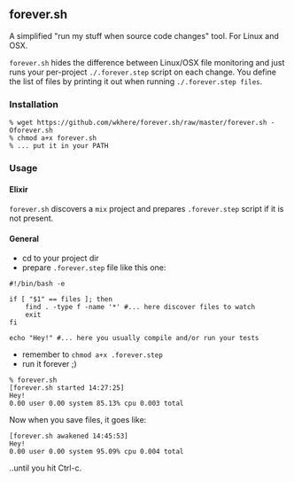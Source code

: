 ## forever.sh

A simplified "run my stuff when source code changes" tool.
For Linux and OSX.

`forever.sh` hides the difference between Linux/OSX file monitoring 
and just runs your per-project `./.forever.step` script on each change.
You define the list of files by printing it out when running `./.forever.step files`.

### Installation
```shell
% wget https://github.com/wkhere/forever.sh/raw/master/forever.sh -Oforever.sh
% chmod a+x forever.sh
% ... put it in your PATH
```

### Usage

#### Elixir

`forever.sh` discovers a `mix` project and prepares `.forever.step` script
if it is not present.

#### General

* cd to your project dir
* prepare `.forever.step` file like this one:
```shell
#!/bin/bash -e

if [ "$1" == files ]; then
    find . -type f -name '*' #... here discover files to watch
    exit
fi

echo "Hey!" #... here you usually compile and/or run your tests
```
* remember to `chmod a+x .forever.step`
* run it forever ;)
```shell
% forever.sh
[forever.sh started 14:27:25]
Hey!
0.00 user 0.00 system 85.13% cpu 0.003 total
```
Now when you save files, it goes like:
```
[forever.sh awakened 14:45:53]
Hey!
0.00 user 0.00 system 95.09% cpu 0.004 total
```
..until you hit Ctrl-c.
